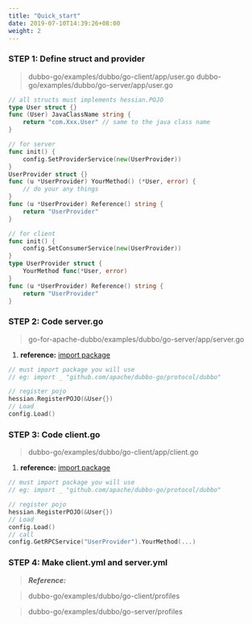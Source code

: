 ```yaml
---
title: "Quick_start"
date: 2019-07-10T14:39:26+08:00
weight: 2
---
```


### STEP 1: Define struct and provider

> dubbo-go/examples/dubbo/go-client/app/user.go
> dubbo-go/examples/dubbo/go-server/app/user.go

```go
// all structs must implements hessian.POJO
type User struct {}
func (User) JavaClassName string {
    return "com.Xxx.User" // same to the java class name
}

// for server
func init() {
	config.SetProviderService(new(UserProvider))
}
UserProvider struct {}
func (u *UserProvider) YourMethod() (*User, error) {
    // do your any things
}
func (u *UserProvider) Reference() string {
	return "UserProvider"
}

// for client
func init() {
	config.SetConsumerService(new(UserProvider))
}
type UserProvider struct {
    YourMethod func(*User, error)
}
func (u *UserProvider) Reference() string {
	return "UserProvider"
}
```

### STEP 2: Code server.go

> go-for-apache-dubbo/examples/dubbo/go-server/app/server.go

1. **reference:** [import package](../package)

```go
// must import package you will use
// eg: import _ "github.com/apache/dubbo-go/protocol/dubbo"

// register pojo 
hessian.RegisterPOJO(&User{})
// Load
config.Load()
```

### STEP 3: Code client.go

> dubbo-go/examples/dubbo/go-client/app/client.go

1. **reference:** [import package](../package)

```go
// must import package you will use
// eg: import _ "github.com/apache/dubbo-go/protocol/dubbo"

// register pojo 
hessian.RegisterPOJO(&User{})
// Load
config.Load()
// call
config.GetRPCService("UserProvider").YourMethod(...)
```

### STEP 4: Make client.yml and server.yml

> ***Reference:***

> dubbo-go/examples/dubbo/go-client/profiles

> dubbo-go/examples/dubbo/go-server/profiles

